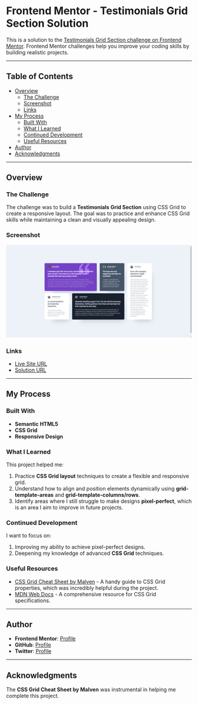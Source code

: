# Frontend Mentor - Testimonials Grid Section Solution

This is a solution to the [Testimonials Grid Section challenge on Frontend Mentor](https://www.frontendmentor.io/challenges/testimonials-grid-section-Nnw6J7Un7). Frontend Mentor challenges help you improve your coding skills by building realistic projects.

---

## Table of Contents

- [Overview](#overview)
  - [The Challenge](#the-challenge)
  - [Screenshot](#screenshot)
  - [Links](#links)
- [My Process](#my-process)
  - [Built With](#built-with)
  - [What I Learned](#what-i-learned)
  - [Continued Development](#continued-development)
  - [Useful Resources](#useful-resources)
- [Author](#author)
- [Acknowledgments](#acknowledgments)

---

## Overview

### The Challenge

The challenge was to build a **Testimonials Grid Section** using CSS Grid to create a responsive layout. The goal was to practice and enhance CSS Grid skills while maintaining a clean and visually appealing design.

### Screenshot

![Screenshot of the project](./Frontend-Mentor-Challenge-Name-Here--12-11-2024_04_48_PM.png)

### Links

- [Live Site URL](http://fem-testimonials-grid-section-one.vercel.app/)
- [Solution URL](#)

---

## My Process

### Built With

- **Semantic HTML5**
- **CSS Grid**
- **Responsive Design**

### What I Learned

This project helped me:

1. Practice **CSS Grid layout** techniques to create a flexible and responsive grid.
2. Understand how to align and position elements dynamically using **grid-template-areas** and **grid-template-columns/rows**.
3. Identify areas where I still struggle to make designs **pixel-perfect**, which is an area I aim to improve in future projects.

### Continued Development

I want to focus on:

1. Improving my ability to achieve pixel-perfect designs.
2. Deepening my knowledge of advanced **CSS Grid** techniques.

### Useful Resources

- [CSS Grid Cheat Sheet by Malven](https://grid.malven.co/) - A handy guide to CSS Grid properties, which was incredibly helpful during the project.
- [MDN Web Docs](https://developer.mozilla.org/en-US/docs/Web/CSS/CSS_grid_layout) - A comprehensive resource for CSS Grid specifications.

---

## Author

- **Frontend Mentor**: [Profile](https://www.frontendmentor.io/profile/adambeckercodes)
- **GitHub**: [Profile](https://github.com/adambeckercodes)
- **Twitter**: [Profile](https://x.com/adambeckercodes)

---

## Acknowledgments

The **CSS Grid Cheat Sheet by Malven** was instrumental in helping me complete this project.